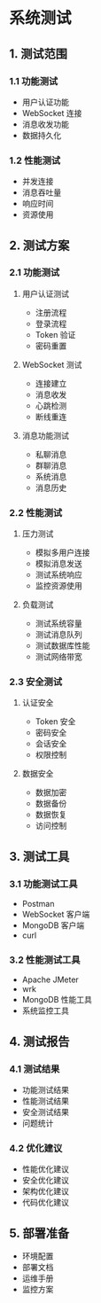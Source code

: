 # 系统测试

## 1. 测试范围

### 1.1 功能测试

- 用户认证功能
- WebSocket 连接
- 消息收发功能
- 数据持久化

### 1.2 性能测试

- 并发连接
- 消息吞吐量
- 响应时间
- 资源使用

## 2. 测试方案

### 2.1 功能测试

1. 用户认证测试

   - 注册流程
   - 登录流程
   - Token 验证
   - 密码重置

2. WebSocket 测试

   - 连接建立
   - 消息收发
   - 心跳检测
   - 断线重连

3. 消息功能测试
   - 私聊消息
   - 群聊消息
   - 系统消息
   - 消息历史

### 2.2 性能测试

1. 压力测试

   - 模拟多用户连接
   - 模拟消息发送
   - 测试系统响应
   - 监控资源使用

2. 负载测试
   - 测试系统容量
   - 测试消息队列
   - 测试数据库性能
   - 测试网络带宽

### 2.3 安全测试

1. 认证安全

   - Token 安全
   - 密码安全
   - 会话安全
   - 权限控制

2. 数据安全
   - 数据加密
   - 数据备份
   - 数据恢复
   - 访问控制

## 3. 测试工具

### 3.1 功能测试工具

- Postman
- WebSocket 客户端
- MongoDB 客户端
- curl

### 3.2 性能测试工具

- Apache JMeter
- wrk
- MongoDB 性能工具
- 系统监控工具

## 4. 测试报告

### 4.1 测试结果

- 功能测试结果
- 性能测试结果
- 安全测试结果
- 问题统计

### 4.2 优化建议

- 性能优化建议
- 安全优化建议
- 架构优化建议
- 代码优化建议

## 5. 部署准备

- 环境配置
- 部署文档
- 运维手册
- 监控方案
